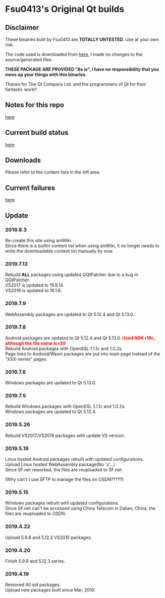# Fsu0413's Original Qt builds

## Disclaimer

These binaries built by Fsu0413 are __TOTALLY UNTESTED__. Use at your own risk.

The code used is downloaded from [here](http://download.qt.io), I made no changes to the source/generated files.

__THESE PACKAGE ARE PROVIDED "As is", I have no responsibility that you mess up your things with this binaries.__

Thanks for The Qt Company Ltd. and the programmers of Qt for their fantastic work!!

## Notes for this repo

[here](?file=008-Misc/001-Notes%20for%20this%20repo)

## Current build status

[here](?file=008-Misc/002-Current%20build%20status)

## Downloads
Please refer to the content lists in the left area.

## Current failures

[here](?file=008-Misc/003-Current%20failures)

## Update

### 2019.8.3
Re-create this site using amWiki.  
Since there is a builtin content list when using amWiki, it no longer needs to write the downloadable content list manually by now.

### 2019.7.13
Rebuild __ALL__ packages using updated QQtPatcher due to a bug in QQtPatcher.  
VS2017 is updated to 15.9.14.  
VS2019 is updated to 16.1.6.

### 2019.7.9
WebAssembly packages are updated to Qt 5.12.4 and Qt 5.13.0.

### 2019.7.8
Android packages are updated to Qt 5.12.4 and Qt 5.13.0. <font color=red>__Used NDK r19c, although the file name is r20__</font>  
Rebuild Android packages with OpenSSL 1.1.1c and 1.0.2s.  
Page links to Android/Wasm packages are put into main page instead of the "XXX-series" pages.

### 2019.7.6
Windows packages are updated to Qt 5.13.0.

### 2019.7.5
Rebuild Windows packages with OpenSSL 1.1.1c and 1.0.2s.  
Windows packages are updated to Qt 5.12.4.

### 2019.5.26
Rebuild VS2017/VS2019 packages with update VS version.

### 2019.5.19
Linux hosted Android packages rebuilt with updated configurations.  
Upload Linux hosted WebAssembly package(No 's'...)  
Since SF.net reworked, the files are reuploaded to SF.net.

(Why can't I use SFTP to manage the files on OSDN?????)

### 2019.5.15
Windows packages rebuilt with updated configurations.  
Since SF.net can't be accessed using China Telecom in Dalian, China, the files are reuploaded to OSDN.

### 2019.4.22
Upload 5.9.8 and 5.12.3 VS2015 packages.

### 2019.4.20
Finish 5.9.8 and 5.12.3 series.

### 2019.4.19
Removed All old packages.  
Upload new packages built since Mar, 2019.

